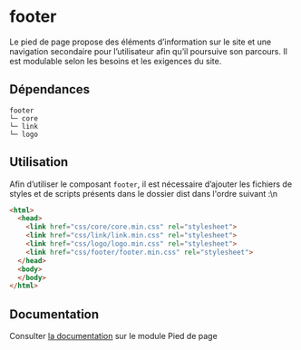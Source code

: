 # footer

Le pied de page propose des éléments d’information sur le site et une navigation secondaire pour l’utilisateur afin qu’il poursuive son parcours. Il est modulable selon les besoins et les exigences du site.

## Dépendances
```shell
footer
└─ core
└─ link
└─ logo
```

## Utilisation
Afin d’utiliser le composant `footer`, il est nécessaire d’ajouter les fichiers de styles et de scripts présents dans le dossier dist dans l'ordre suivant :\n
```html
<html>
  <head>
    <link href="css/core/core.min.css" rel="stylesheet">
    <link href="css/link/link.min.css" rel="stylesheet">
    <link href="css/logo/logo.min.css" rel="stylesheet">
    <link href="css/footer/footer.min.css" rel="stylesheet">
  </head>
  <body>
  </body>
</html>
```

## Documentation

Consulter [la documentation](https://gouvfr.atlassian.net/wiki/spaces/DB/pages/222331413/Pied+de+page+-+Footer) sur le module Pied de page